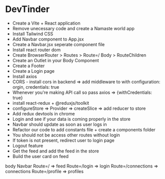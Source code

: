 # DevTinder

- Create a Vite + React application
- Remove unecessary code and create a Namaste world app
- Install Tailwind CSS
- Add Navbar component to App.jsx
- Create a Navbar.jsx seperate component file
- Install react router dom
- Create BrowserRouter > Routes > Route=/ Body > RouteChildren
- Create an Outlet in your Body Component
- Create a Footer
- Create a Login page
- Install axios
- CORS - install cors in backend => add middleware to with configuration: orgin, credentials: true
- Whenever you're making API call so pass axios => {withCredentials: true}
- install react-redux + @reduxjs/toolkit
- configureStore => Provider => createSlice => add reducer to store
- Add redux devtools in chrome
- Login and see if your data is coming properly in the store
- Navbar should update as soon as user logs in
- Refactor our code to add constants file + create a components folder
- You should not be access other routes without login
- If token is not present, redirect user to login page
- Logout feature
- Get the feed and add the feed in the store
- Build the user card on feed


body
    Navbar
    Route=/ => feed
    Route=/login => login
    Route=/connections => connections
    Route=/profile => profiles